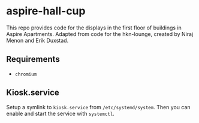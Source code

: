 # aspire-hall-cup
This repo provides code for the displays in the first floor of buildings in Aspire Apartments.
Adapted from code for the hkn-lounge, created by Niraj Menon and Erik Duxstad.

## Requirements
- `chromium`

## Kiosk.service
Setup a symlink to `kiosk.service` from `/etc/systemd/system`. Then you can enable and start the service with `systemctl`. 
